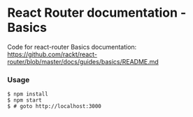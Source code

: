 # React Router documentation - Basics

Code for react-router Basics documentation:
https://github.com/rackt/react-router/blob/master/docs/guides/basics/README.md

### Usage

    $ npm install
    $ npm start
    $ # goto http://localhost:3000
